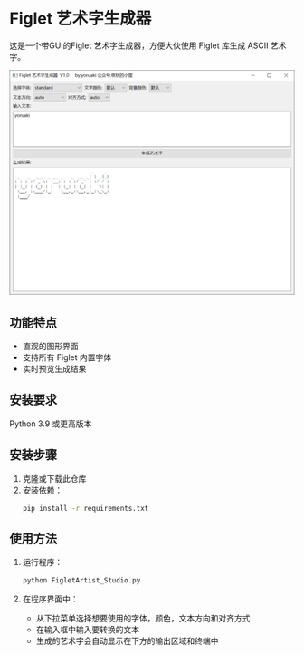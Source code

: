 # Figlet 艺术字生成器

这是一个带GUI的Figlet 艺术字生成器，方便大伙使用 Figlet 库生成 ASCII 艺术字。

<img src=" .\demo\1.png" style="zoom:50%;" />

## 功能特点

- 直观的图形界面
- 支持所有 Figlet 内置字体
- 实时预览生成结果

## 安装要求

Python 3.9 或更高版本

## 安装步骤

1. 克隆或下载此仓库
2. 安装依赖：
   ```bash
   pip install -r requirements.txt
   ```

## 使用方法

1. 运行程序：
   ```bash
   python FigletArtist_Studio.py
   ```

2. 在程序界面中：
   - 从下拉菜单选择想要使用的字体，颜色，文本方向和对齐方式
   - 在输入框中输入要转换的文本
   - 生成的艺术字会自动显示在下方的输出区域和终端中

